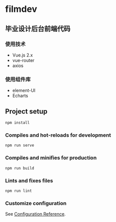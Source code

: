 # filmdev

## 毕业设计后台前端代码
### 使用技术
- Vue.js 2.x
- vue-router
- axios
### 使用组件库
- element-UI
- Echarts

## Project setup
```
npm install
```

### Compiles and hot-reloads for development
```
npm run serve
```

### Compiles and minifies for production
```
npm run build
```

### Lints and fixes files
```
npm run lint
```

### Customize configuration
See [Configuration Reference](https://cli.vuejs.org/config/).
